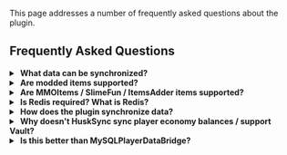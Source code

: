 This page addresses a number of frequently asked questions about the plugin.

## Frequently Asked Questions

<details>
<summary>&nbsp;<b>What data can be synchronized?</b></summary>

HuskSync supports synchronising a wide range of different data elements, each of which can be toggled to your liking. Please check out the [[Sync Features]] page for a full list.

</details>

<details>
<summary>&nbsp;<b>Are modded items supported?</b></summary>

Modded items are not supported.

</details>

<details>
<summary>&nbsp;<b>Are MMOItems / SlimeFun / ItemsAdder items supported?</b></summary>

These plugins, which provide custom items, should be supported as of HuskSync v3.x; but do note we cannot guarantee compatibility with all methods of injecting custom data to create custom items. Be sure to test thoroughly before deploying on production!

</details>

<details>
<summary>&nbsp;<b>Is Redis required? What is Redis?</b></summary>

HuskSync requires Redis to operate (for reasons demonstrated below). Redis is an in-memory database server used for caching data at scale and sending messages across a network. You have a Redis server in a similar fashion to the way you have a MySQL database server. If you're using a Minecraft hosting company, you'll want to contact their support and ask if they offer Redis. If you're looking for a host, I have a list of some popular hosts and whether they support Redis [available to read here.](https://william278.net/redis-hosts)

</details>

<details>
<summary>&nbsp;<b>How does the plugin synchronize data?</b></summary>

HuskSync makes use of both MySQL and Redis for optimal data synchronization. You have the option of using one of two [[Sync Modes]], which synchronize data between servers (`DELAY` or `LOCKSTEP`)

When a user changes servers, in addition to data being saved to MySQL, it is also cached via the Redis server with a temporary expiry key. When changing servers, the receiving server detects the key and sets the user data from Redis. When a player rejoins the network, the system fetches the last-saved data snapshot from the MySQL Database.

This approach is able to dramatically improve both synchronization performance and reliability. A few other techniques are used to optimize this process, such as compressing the serialized user data json using Snappy.

</details>

<details>
<summary>&nbsp;<b>Why doesn't HuskSync sync player economy balances / support Vault?</b></summary>

This is a very common request, but there's a good reason why HuskSync does not support this.

The Vault API is designed to be a central "Vault" for storing user data. It's the role of economy plugins that *implement* vault to handle the data storage -- and, by extension, synchronization cross-server. Plugins that *hook into* Vault then expect to be able to use the Vault API to get the player's latest economy balance and data.

Plugins such as MySQLPlayerDataBridge that support synchronizing Vault *hook into* Vault and as a result can violate this expectation&mdash;plugins that expect Vault to return the latest user data no longer can. As a result, plugins like MySQLPlayerDataBridge have to provide lots of manual hooks and tweaks for individual plugins to ensure compatibility. 

This causes all sorts of compatibility issues with unsupported plugins and increases plugin size and update workload.

As a result, I recommend using an economy plugin (that directly *implements* the Vault API), that works cross-server. XConomy is a popular choice for this, which I have personally had a good experience with in the past.

</details>

<details>
<summary>&nbsp;<b>Is this better than MySQLPlayerDataBridge?</b></summary>

I can't provide a fair answer to this question! What I can say is that your mileage may vary. The performance improvements offered by HuskSync's synchronization method will depend on your network environment and the economies of scale that come with your player count.

With that said, servers running plugins or mods that make use of custom items (such as MMOItems, SlimeFun) are not supported by HuskSync and so MySQLPlayerDataBridge may be a better choice for you.

A migrator from MPDB is built-in to HuskSync.

</details>